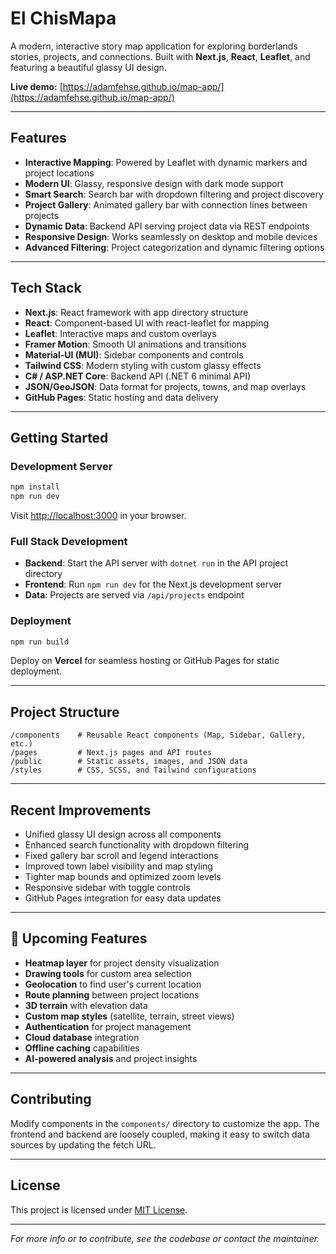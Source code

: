 # El ChisMapa

A modern, interactive story map application for exploring borderlands stories, projects, and connections. Built with **Next.js**, **React**, **Leaflet**, and featuring a beautiful glassy UI design.

**Live demo:** [https://adamfehse.github.io/map-app/](https://adamfehse.github.io/map-app/)

---

## Features

- **Interactive Mapping**: Powered by Leaflet with dynamic markers and project locations
- **Modern UI**: Glassy, responsive design with dark mode support
- **Smart Search**: Search bar with dropdown filtering and project discovery
- **Project Gallery**: Animated gallery bar with connection lines between projects
- **Dynamic Data**: Backend API serving project data via REST endpoints
- **Responsive Design**: Works seamlessly on desktop and mobile devices
- **Advanced Filtering**: Project categorization and dynamic filtering options

---

## Tech Stack

- **Next.js**: React framework with app directory structure
- **React**: Component-based UI with react-leaflet for mapping
- **Leaflet**: Interactive maps and custom overlays
- **Framer Motion**: Smooth UI animations and transitions
- **Material-UI (MUI)**: Sidebar components and controls
- **Tailwind CSS**: Modern styling with custom glassy effects
- **C# / ASP.NET Core**: Backend API (.NET 6 minimal API)
- **JSON/GeoJSON**: Data format for projects, towns, and map overlays
- **GitHub Pages**: Static hosting and data delivery

---

## Getting Started

### Development Server

```bash
npm install
npm run dev
```

Visit [http://localhost:3000](http://localhost:3000) in your browser.

### Full Stack Development

- **Backend**: Start the API server with `dotnet run` in the API project directory
- **Frontend**: Run `npm run dev` for the Next.js development server
- **Data**: Projects are served via `/api/projects` endpoint

### Deployment

```bash
npm run build
```

Deploy on **Vercel** for seamless hosting or GitHub Pages for static deployment.

---

## Project Structure

```
/components    # Reusable React components (Map, Sidebar, Gallery, etc.)
/pages         # Next.js pages and API routes
/public        # Static assets, images, and JSON data
/styles        # CSS, SCSS, and Tailwind configurations
```

---

## Recent Improvements

- Unified glassy UI design across all components
- Enhanced search functionality with dropdown filtering
- Fixed gallery bar scroll and legend interactions
- Improved town label visibility and map styling
- Tighter map bounds and optimized zoom levels
- Responsive sidebar with toggle controls
- GitHub Pages integration for easy data updates

---

## 🎯 Upcoming Features

- **Heatmap layer** for project density visualization
- **Drawing tools** for custom area selection
- **Geolocation** to find user's current location
- **Route planning** between project locations
- **3D terrain** with elevation data
- **Custom map styles** (satellite, terrain, street views)
- **Authentication** for project management
- **Cloud database** integration
- **Offline caching** capabilities
- **AI-powered analysis** and project insights

---

## Contributing

Modify components in the `components/` directory to customize the app. The frontend and backend are loosely coupled, making it easy to switch data sources by updating the fetch URL.

---

## License

This project is licensed under [MIT License](https://opensource.org/license/mit).

---

*For more info or to contribute, see the codebase or contact the maintainer.*
